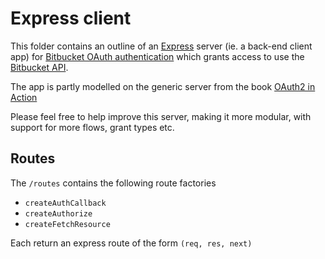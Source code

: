# Express client

This folder contains an outline of an [Express](expressjs.com/) server (ie. a back-end client app) for [Bitbucket OAuth authentication](https://confluence.atlassian.com/bitbucket/oauth-on-bitbucket-cloud-238027431.html
) which grants access to use the [Bitbucket API](https://confluence.atlassian.com/bitbucket/use-the-bitbucket-cloud-rest-apis-222724129.html).

The app is partly modelled on the generic server from the book [OAuth2 in Action](https://www.manning.com/books/oauth-2-in-action)

Please feel free to help improve this server, making it more modular, with support for more flows, grant types etc.

## Routes

The `/routes` contains the following route factories

- `createAuthCallback`
- `createAuthorize`
- `createFetchResource`

Each return an express route of the form `(req, res, next)`
